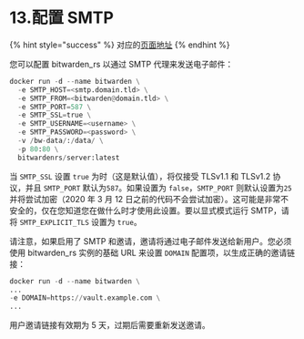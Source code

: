# 13.配置 SMTP

{% hint style="success" %}
对应的[页面地址](https://github.com/dani-garcia/bitwarden_rs/wiki/SMTP-configuration)
{% endhint %}

您可以配置 bitwarden\_rs 以通过 SMTP 代理来发送电子邮件：

```python
docker run -d --name bitwarden \
  -e SMTP_HOST=<smtp.domain.tld> \
  -e SMTP_FROM=<bitwarden@domain.tld> \
  -e SMTP_PORT=587 \
  -e SMTP_SSL=true \
  -e SMTP_USERNAME=<username> \
  -e SMTP_PASSWORD=<password> \
  -v /bw-data/:/data/ \
  -p 80:80 \
  bitwardenrs/server:latest
```

当 `SMTP_SSL` 设置 `true` 为时（这是默认值），将仅接受 TLSv1.1 和 TLSv1.2 协议，并且 `SMTP_PORT` 默认为`587`。如果设置为 `false`，`SMTP_PORT` 则默认设置为`25`并将尝试加密（2020 年 3 月 12 日之前的代码不会尝试加密）。这可能是非常不安全的，仅在您知道您在做什么时才使用此设置。要以显式模式运行 SMTP，请将 `SMTP_EXPLICIT_TLS` 设置为 `true`。

请注意，如果启用了 SMTP 和邀请，邀请将通过电子邮件发送给新用户。您必须使用 bitwarden\_rs 实例的基础 URL 来设置 `DOMAIN` 配置项，以生成正确的邀请链接：

```python
docker run -d --name bitwarden \
...
-e DOMAIN=https://vault.example.com \
...
```

用户邀请链接有效期为 5 天，过期后需要重新发送邀请。

